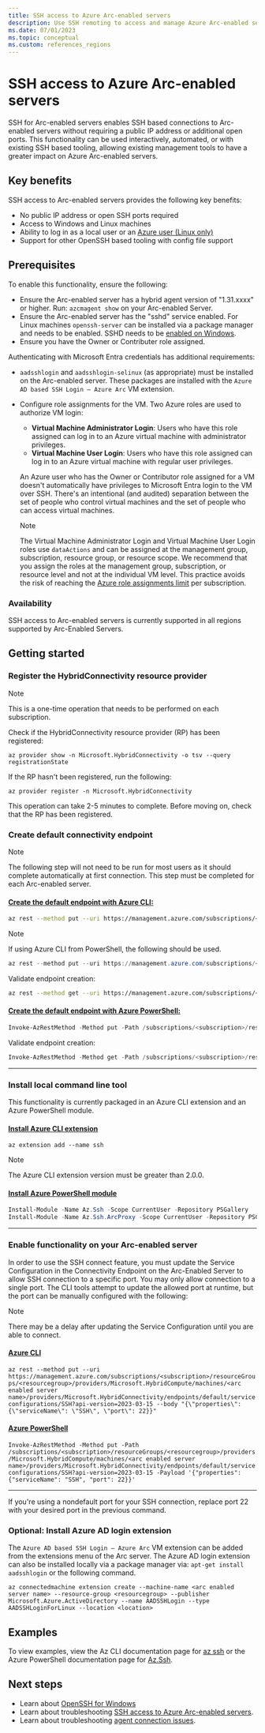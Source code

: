 ```yaml
---
title: SSH access to Azure Arc-enabled servers
description: Use SSH remoting to access and manage Azure Arc-enabled servers.
ms.date: 07/01/2023
ms.topic: conceptual
ms.custom: references_regions
---
```


# SSH access to Azure Arc-enabled servers
SSH for Arc-enabled servers enables SSH based connections to Arc-enabled servers without requiring a public IP address or additional open ports.
This functionality can be used interactively, automated, or with existing SSH based tooling,
allowing existing management tools to have a greater impact on Azure Arc-enabled servers.

## Key benefits
SSH access to Arc-enabled servers provides the following key benefits:
 - No public IP address or open SSH ports required
 - Access to Windows and Linux machines
 - Ability to log in as a local user or an [Azure user (Linux only)](/azure/active-directory/devices/howto-vm-sign-in-azure-ad-linux)
 - Support for other OpenSSH based tooling with config file support

## Prerequisites
To enable this functionality, ensure the following: 
 - Ensure the Arc-enabled server has a hybrid agent version of "1.31.xxxx" or higher.  Run: ```azcmagent show``` on your Arc-enabled Server.
 - Ensure the Arc-enabled server has the "sshd" service enabled. For Linux machines `openssh-server` can be installed via a package manager and needs to be enabled.  SSHD needs to be [enabled on Windows](/windows-server/administration/openssh/openssh_install_firstuse).
 - Ensure you have the Owner or Contributer role assigned.

Authenticating with Microsoft Entra credentials has additional requirements:
 - `aadsshlogin` and `aadsshlogin-selinux` (as appropriate) must be installed on the Arc-enabled server. These packages are installed with the `Azure AD based SSH Login – Azure Arc` VM extension. 
 - Configure role assignments for the VM.  Two Azure roles are used to authorize VM login:
   - **Virtual Machine Administrator Login**: Users who have this role assigned can log in to an Azure virtual machine with administrator privileges.
   - **Virtual Machine User Login**: Users who have this role assigned can log in to an Azure virtual machine with regular user privileges.
 
    An Azure user who has the Owner or Contributor role assigned for a VM doesn't automatically have privileges to Microsoft Entra login to the VM over SSH. There's an intentional (and audited) separation between the set of people who control virtual machines and the set of people who can access virtual machines. 

    > [!NOTE]
    > The Virtual Machine Administrator Login and Virtual Machine User Login roles use `dataActions` and can be assigned at the management group, subscription, resource group, or resource scope. We recommend that you assign the roles at the management group, subscription, or resource level and not at the individual VM level. This practice avoids the risk of reaching the [Azure role assignments limit](/azure/role-based-access-control/troubleshoot-limits) per subscription.

### Availability
SSH access to Arc-enabled servers is currently supported in all regions supported by Arc-Enabled Servers.

## Getting started

### Register the HybridConnectivity resource provider
> [!NOTE]
> This is a one-time operation that needs to be performed on each subscription.

Check if the HybridConnectivity resource provider (RP) has been registered:

```az provider show -n Microsoft.HybridConnectivity -o tsv --query registrationState```

If the RP hasn't been registered, run the following:

```az provider register -n Microsoft.HybridConnectivity```

This operation can take 2-5 minutes to complete.  Before moving on, check that the RP has been registered.

### Create default connectivity endpoint
> [!NOTE]
> The following step will not need to be run for most users as it should complete automatically at first connection.
> This step must be completed for each Arc-enabled server.

#### [Create the default endpoint with Azure CLI:](#tab/azure-cli)
```bash
az rest --method put --uri https://management.azure.com/subscriptions/<subscription>/resourceGroups/<resourcegroup>/providers/Microsoft.HybridCompute/machines/<arc enabled server name>/providers/Microsoft.HybridConnectivity/endpoints/default?api-version=2023-03-15 --body '{"properties": {"type": "default"}}'
```
> [!NOTE]
> If using Azure CLI from PowerShell, the following should be used.
```powershell
az rest --method put --uri https://management.azure.com/subscriptions/<subscription>/resourceGroups/<resourcegroup>/providers/Microsoft.HybridCompute/machines/<arc enabled server name>/providers/Microsoft.HybridConnectivity/endpoints/default?api-version=2023-03-15 --body '{\"properties\":{\"type\":\"default\"}}'
```

Validate endpoint creation:
 ```bash
az rest --method get --uri https://management.azure.com/subscriptions/<subscription>/resourceGroups/<resourcegroup>/providers/Microsoft.HybridCompute/machines/<arc enabled server name>/providers/Microsoft.HybridConnectivity/endpoints/default?api-version=2023-03-15
 ```
 
#### [Create the default endpoint with Azure PowerShell:](#tab/azure-powershell)
 ```powershell
Invoke-AzRestMethod -Method put -Path /subscriptions/<subscription>/resourceGroups/<resourcegroup>/providers/Microsoft.HybridCompute/machines/<arc enabled server name>/providers/Microsoft.HybridConnectivity/endpoints/default?api-version=2023-03-15 -Payload '{"properties": {"type": "default"}}'
```

Validate endpoint creation:
 ```powershell
 Invoke-AzRestMethod -Method get -Path /subscriptions/<subscription>/resourceGroups/<resourcegroup>/providers/Microsoft.HybridCompute/machines/<arc enabled server name>/providers/Microsoft.HybridConnectivity/endpoints/default?api-version=2023-03-15
 ```
 ---
 
 ### Install local command line tool
This functionality is currently packaged in an Azure CLI extension and an Azure PowerShell module.
#### [Install Azure CLI extension](#tab/azure-cli)

```az extension add --name ssh```

> [!NOTE]
> The Azure CLI extension version must be greater than 2.0.0.

#### [Install Azure PowerShell module](#tab/azure-powershell)

```powershell
Install-Module -Name Az.Ssh -Scope CurrentUser -Repository PSGallery
Install-Module -Name Az.Ssh.ArcProxy -Scope CurrentUser -Repository PSGallery
```

---

### Enable functionality on your Arc-enabled server
In order to use the SSH connect feature, you must update the Service Configuration in the Connectivity Endpoint on the Arc-Enabled Server to allow SSH connection to a specific port. You may only allow connection to a single port. The CLI tools attempt to update the allowed port at runtime, but the port can be manually configured with the following:

> [!NOTE]
> There may be a delay after updating the Service Configuration until you are able to connect.

#### [Azure CLI](#tab/azure-cli)

```az rest --method put --uri https://management.azure.com/subscriptions/<subscription>/resourceGroups/<resourcegroup>/providers/Microsoft.HybridCompute/machines/<arc enabled server name>/providers/Microsoft.HybridConnectivity/endpoints/default/serviceconfigurations/SSH?api-version=2023-03-15 --body "{\"properties\": {\"serviceName\": \"SSH\", \"port\": 22}}"```

#### [Azure PowerShell](#tab/azure-powershell)

```Invoke-AzRestMethod -Method put -Path /subscriptions/<subscription>/resourceGroups/<resourcegroup>/providers/Microsoft.HybridCompute/machines/<arc enabled server name>/providers/Microsoft.HybridConnectivity/endpoints/default/serviceconfigurations/SSH?api-version=2023-03-15 -Payload '{"properties": {"serviceName": "SSH", "port": 22}}'```

---

If you're using a nondefault port for your SSH connection, replace port 22 with your desired port in the previous command.

### Optional: Install Azure AD login extension
The `Azure AD based SSH Login – Azure Arc` VM extension can be added from the extensions menu of the Arc server. The Azure AD login extension can also be installed locally via a package manager via: `apt-get install aadsshlogin` or the following command.

```az connectedmachine extension create --machine-name <arc enabled server name> --resource-group <resourcegroup> --publisher Microsoft.Azure.ActiveDirectory --name AADSSHLogin --type AADSSHLoginForLinux --location <location>```


## Examples
To view examples, view the Az CLI documentation page for [az ssh](/cli/azure/ssh) or the Azure PowerShell documentation page for [Az.Ssh](/powershell/module/az.ssh).

## Next steps

- Learn about [OpenSSH for Windows](/windows-server/administration/openssh/openssh_overview)
- Learn about troubleshooting [SSH access to Azure Arc-enabled servers](ssh-arc-troubleshoot.md).
- Learn about troubleshooting [agent connection issues](troubleshoot-agent-onboard.md).
